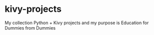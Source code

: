 # kivy-projects

My collection Python + Kivy projects and my purpose is Education for Dummies from Dummies